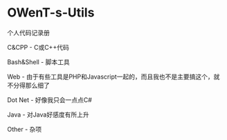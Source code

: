 OWenT-s-Utils
=============

个人代码记录册


C&CPP - C或C++代码

Bash&Shell - 脚本工具

Web - 由于有些工具是PHP和Javascript一起的，而且我也不是主要搞这个，就不分得那么细了

Dot Net - 好像我只会一点点C#

Java - 对Java好感度有所上升

Other - 杂项

